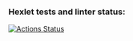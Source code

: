 ### Hexlet tests and linter status:
[![Actions Status](https://github.com/titanmen1/python-project-lvl4/workflows/hexlet-check/badge.svg)](https://github.com/titanmen1/python-project-lvl4/actions)